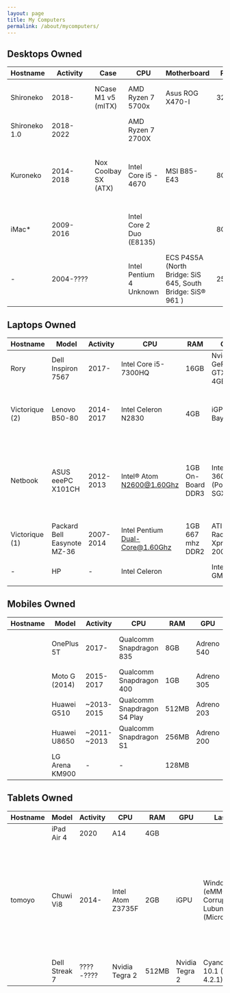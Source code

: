 ```yaml
---
layout: page
title: My Computers
permalink: /about/mycomputers/
---
```

## Desktops Owned

| Hostname | Activity | Case | CPU | Motherboard | RAM | GPU |Last OS | Notes |
|-------|--------|--------|---------|---------|---------|---------|--------|--------|
| Shironeko  | 2018- | NCase M1 v5 (mITX) | AMD Ryzen 7 5700x | Asus ROG X470-I  |32GB | EVGA GeForce RTX 2070 XC | Gentoo |
| Shironeko 1.0 | 2018-2022 |  | AMD Ryzen 7 2700X |  | | | | |
| Kuroneko | 2014-2018 | Nox Coolbay SX (ATX) | Intel Core i5 - 4670 |MSI B85-E43 | 8GB | MSI GeForce GTX 960 Gaming 2GB | Gentoo | Lent to my ~~Best Friend~~ Father (without GPU and with Lubuntu), Also known as: Haxwell (Haswell+Maxwell) |
| iMac* | 2009-2016 | | Intel Core 2 Duo (E8135) |  | 8GB  | Nvidia GeForce 9400 | Latest Supported Mac OS X + ArchLinux | Current Status: Motherboard Broken |
| - | 2004-????|  |Intel Pentium 4 Unknown | ECS P4S5A (North Bridge: SiS 645, South Bridge: SiS® 961 ) | 256MB  | NVIDIA GeForce 2 MX/MX400 | Windows XP SP3 |

## Laptops Owned

| Hostname | Model | Activity | CPU | RAM | GPU | Last OS | Notes |
|-------|--------|--------|---------|--------|--------|--------|--------|
| Rory | Dell Inspiron 7567 | 2017- | Intel Core i5-7300HQ | 16GB |Nvidia GeForce GTX1050 4GB | |
| Victorique (2) | Lenovo B50-80 | 2014-2017 | Intel Celeron N2830 | 4GB | iGPU Baytrail | Gentoo | It was compiled via cross-compiling (distcc) with Kuroneko |
| Netbook | ASUS eeePC X101CH | 2012-2013 | Intel® Atom N2600@1.60Ghz |  1GB On-Board DDR3 | Intel GMA 3600 (PowerVR SGX 545) | Fedora LXDE Unknown | It was the worst netbook I have ever owned (No GPU Acceleration in GNU/Linux) |
| Victorique (1) | Packard Bell Easynote MZ-36 | 2007-2014 | Intel Pentium Dual-Core@1.60Ghz | 1GB 667 mhz DDR2 | ATI Radeon Xpress 200M | Lubuntu 14.04 LTS | |
| - | HP | - | Intel Celeron |  | Intel GMA950 |   | It's was destroyed by my father |

## Mobiles Owned

| Hostname | Model | Activity | CPU | RAM | GPU | Last OS | Notes |
|-------|--------|--------|---------|--------|--------|--------|--------|
|  | OnePlus 5T | 2017- | Qualcomm Snapdragon 835 | 8GB | Adreno 540 | LineageOS 20 (Android 13) |
|  | Moto G (2014) | 2015-2017 | Qualcomm Snapdragon 400 | 1GB | Adreno 305 | |
|  | Huawei G510 | ~2013-2015 | Qualcomm Snapdragon S4 Play | 512MB | Adreno 203 | |
|  | Huawei U8650 | ~2011-~2013 | Qualcomm Snapdragon S1 | 256MB | Adreno 200 | |
|  | LG Arena KM900 | - | - | 128MB | |

## Tablets Owned

| Hostname | Model | Activity | CPU | RAM | GPU | Last OS | Notes|
|-------|--------|--------|---------|--------|--------|--------|--------|
|  | iPad Air 4 | 2020 | A14 | 4GB |  | |
| tomoyo | Chuwi Vi8 | 2014- | Intel Atom Z3735F | 2GB | iGPU | Windows 10 (eMMC Corrupted) - Lubuntu (MicroSD) | The best tablet for read [Visual Novels](https://en.wikipedia.org/wiki/Visual_novel) (because x86 and It was cheap as heck) Currently eMMC unwritable |
|  | Dell Streak 7 | ????-???? | Nvidia Tegra 2 | 512MB | Nvidia Tegra 2 | CyanogenMod 10.1 (Android 4.2.1) | Poorly aged  |

